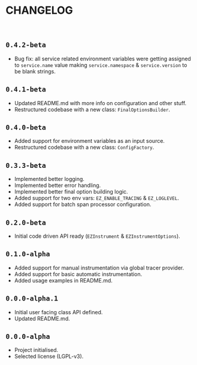 # CHANGELOG

<br/>

## `0.4.2-beta`
- Bug fix: all service related environment variables were getting assigned to `service.name` value making `service.namespace` & `service.version` to be blank strings.

## `0.4.1-beta`
- Updated README.md with more info on configuration and other stuff.
- Restructured codebase with a new class: `FinalOptionsBuilder`.

## `0.4.0-beta`
- Added support for environment variables as an input source.
- Restructured codebase with a new class: `ConfigFactory`.

## `0.3.3-beta`
- Implemented better logging.
- Implemented better error handling.
- Implemented better final option building logic.
- Added support for two env vars: `EZ_ENABLE_TRACING` & `EZ_LOGLEVEL`.
- Added support for batch span processor configuration.

## `0.2.0-beta`
- Initial code driven API ready (`EZInstrument` & `EZInstrumentOptions`).

## `0.1.0-alpha`
- Added support for manual instrumentation via global tracer provider.
- Added support for basic automatic instrumentation.
- Added usage examples in README.md.

## `0.0.0-alpha.1`
- Initial user facing class API defined.
- Updated README.md.

## `0.0.0-alpha`
- Project initialised.
- Selected license (LGPL-v3).